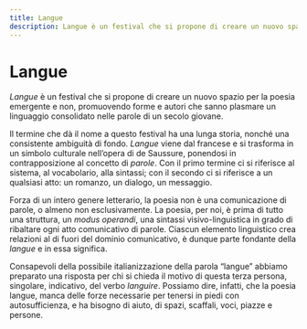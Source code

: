 ```yaml
---
title: Langue
description: Langue è un festival che si propone di creare un nuovo spazio per la poesia emergente e non, promuovendo forme e autori che sanno plasmare un linguaggio consolidato nelle parole di un secolo giovane.
---
```


<h1 class="main-title">Langue</h1>

*Langue* è un festival che si propone di creare un nuovo spazio per la poesia emergente e non, promuovendo forme e autori che sanno plasmare un linguaggio consolidato nelle parole di un secolo giovane.

Il termine che dà il nome a questo festival ha una lunga storia, nonché una consistente ambiguità di fondo. *Langue* viene dal francese e si trasforma in un simbolo culturale nell’opera di de Saussure, ponendosi in contrapposizione al concetto di *parole*. Con il primo termine ci si riferisce al sistema, al vocabolario, alla sintassi; con il secondo ci si riferisce a un qualsiasi atto: un romanzo, un dialogo, un messaggio.

Forza di un intero genere letterario, la poesia non è una comunicazione di parole, o almeno non esclusivamente. La poesia, per noi, è prima di tutto una struttura, un *modus operandi*, una sintassi visivo-linguistica in grado di ribaltare ogni atto comunicativo di parole. Ciascun elemento linguistico crea relazioni al di fuori del dominio comunicativo, è dunque parte fondante della *langue* e in essa significa.

Consapevoli della possibile italianizzazione della parola “langue” abbiamo preparato una risposta per chi si chieda il motivo di questa terza persona, singolare, indicativo, del verbo *languire*. Possiamo dire, infatti, che la poesia langue, manca delle forze necessarie per tenersi in piedi con autosufficienza, e ha bisogno di aiuto, di spazi, scaffali, voci, piazze e persone.

<script type="application/ld+json">
{
  "@context": "http://schema.org",
  "@type": "BreadcrumbList",
  "itemListElement": [{
    "@type": "ListItem",
    "position": 1,
    "item": {
      "@id": "https://langue-festival.github.io/langue",
      "name": "Langue"
    }
  }]
}
</script>
